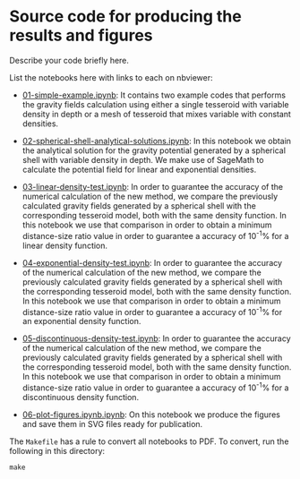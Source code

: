 # Source code for producing the results and figures

Describe your code briefly here.

List the notebooks here with links to each on nbviewer:

* [01-simple-example.ipynb](https://github.com/pinga-lab/tesseroid-variable-density/blob/master/code/01-simple-example.ipynb):
  It contains two example codes that performs the gravity fields calculation using either a single tesseroid with variable density in depth or a mesh of tesseroid that mixes variable with constant densities.

* [02-spherical-shell-analytical-solutions.ipynb](https://github.com/pinga-lab/tesseroid-variable-density/blob/master/code/02-spherical-shell-analytical-solutions.ipynb):
  In this notebook we obtain the analytical solution for the gravity potential generated by a spherical shell with variable density in depth. We make use of SageMath to calculate the potential field for linear and exponential densities.

* [03-linear-density-test.ipynb](https://github.com/pinga-lab/tesseroid-variable-density/blob/master/code/03-linear-density-test.ipynb):
  In order to guarantee the accuracy of the numerical calculation of the new method, we compare the previously calculated gravity fields generated by a spherical shell with the corresponding tesseroid model, both with the same density function. In this notebook we use that comparison in order to obtain a minimum distance-size ratio value in order to guarantee a accuracy of 10<sup>-1</sup>% for a linear density function.

* [04-exponential-density-test.ipynb](https://github.com/pinga-lab/tesseroid-variable-density/blob/master/code/04-exponential-density-test.ipynb):
  In order to guarantee the accuracy of the numerical calculation of the new method, we compare the previously calculated gravity fields generated by a spherical shell with the corresponding tesseroid model, both with the same density function. In this notebook we use that comparison in order to obtain a minimum distance-size ratio value in order to guarantee a accuracy of 10<sup>-1</sup>% for an exponential density function.

* [05-discontinuous-density-test.ipynb](https://github.com/pinga-lab/tesseroid-variable-density/blob/master/code/05-discontinuous-density-test.ipynb):
  In order to guarantee the accuracy of the numerical calculation of the new method, we compare the previously calculated gravity fields generated by a spherical shell with the corresponding tesseroid model, both with the same density function. In this notebook we use that comparison in order to obtain a minimum distance-size ratio value in order to guarantee a accuracy of 10<sup>-1</sup>% for a discontinuous density function.

* [06-plot-figures.ipynb.ipynb](https://github.com/pinga-lab/tesseroid-variable-density/blob/master/code/06-plot-figures.ipynb.ipynb):
  On this notebook we produce the figures and save them in SVG files ready for publication.

The `Makefile` has a rule to convert all notebooks to PDF.
To convert, run the following in this directory:

    make

